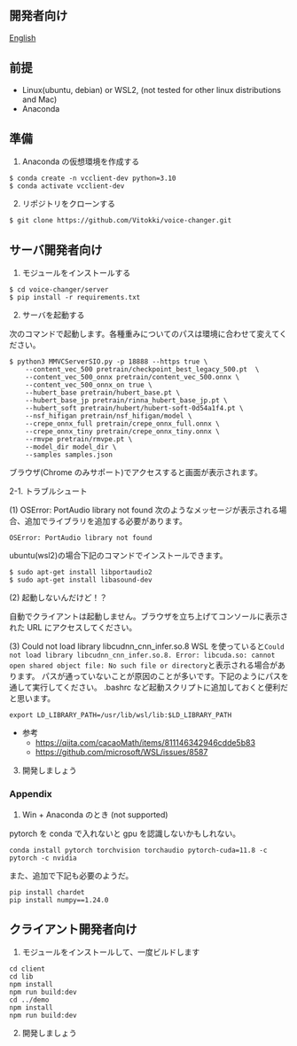 ## 開発者向け

[English](/README_dev_en.md)

## 前提

- Linux(ubuntu, debian) or WSL2, (not tested for other linux distributions and Mac)
- Anaconda

## 準備

1. Anaconda の仮想環境を作成する

```
$ conda create -n vcclient-dev python=3.10
$ conda activate vcclient-dev
```

2. リポジトリをクローンする

```
$ git clone https://github.com/Vitokki/voice-changer.git
```

## サーバ開発者向け

1. モジュールをインストールする

```
$ cd voice-changer/server
$ pip install -r requirements.txt
```

2. サーバを起動する

次のコマンドで起動します。各種重みについてのパスは環境に合わせて変えてください。

```
$ python3 MMVCServerSIO.py -p 18888 --https true \
    --content_vec_500 pretrain/checkpoint_best_legacy_500.pt  \
    --content_vec_500_onnx pretrain/content_vec_500.onnx \
    --content_vec_500_onnx_on true \
    --hubert_base pretrain/hubert_base.pt \
    --hubert_base_jp pretrain/rinna_hubert_base_jp.pt \
    --hubert_soft pretrain/hubert/hubert-soft-0d54a1f4.pt \
    --nsf_hifigan pretrain/nsf_hifigan/model \
    --crepe_onnx_full pretrain/crepe_onnx_full.onnx \
    --crepe_onnx_tiny pretrain/crepe_onnx_tiny.onnx \
    --rmvpe pretrain/rmvpe.pt \
    --model_dir model_dir \
    --samples samples.json
```

ブラウザ(Chrome のみサポート)でアクセスすると画面が表示されます。

2-1. トラブルシュート

(1) OSError: PortAudio library not found
次のようなメッセージが表示される場合、追加でライブラリを追加する必要があります。

```
OSError: PortAudio library not found
```

ubuntu(wsl2)の場合下記のコマンドでインストールできます。

```
$ sudo apt-get install libportaudio2
$ sudo apt-get install libasound-dev
```

(2) 起動しないんだけど！？

自動でクライアントは起動しません。ブラウザを立ち上げてコンソールに表示された URL にアクセスしてください。

(3) Could not load library libcudnn_cnn_infer.so.8
WSL を使っていると`Could not load library libcudnn_cnn_infer.so.8. Error: libcuda.so: cannot open shared object file: No such file or directory`と表示される場合があります。
パスが通っていないことが原因のことが多いです。下記のようにパスを通して実行してください。
.bashrc など起動スクリプトに追加しておくと便利だと思います。

```
export LD_LIBRARY_PATH=/usr/lib/wsl/lib:$LD_LIBRARY_PATH
```

- 参考
  - https://qiita.com/cacaoMath/items/811146342946cdde5b83
  - https://github.com/microsoft/WSL/issues/8587

3. 開発しましょう

### Appendix

1. Win + Anaconda のとき (not supported)

pytorch を conda で入れないと gpu を認識しないかもしれない。

```
conda install pytorch torchvision torchaudio pytorch-cuda=11.8 -c pytorch -c nvidia
```

また、追加で下記も必要のようだ。

```
pip install chardet
pip install numpy==1.24.0
```

## クライアント開発者向け

1. モジュールをインストールして、一度ビルドします

```
cd client
cd lib
npm install
npm run build:dev
cd ../demo
npm install
npm run build:dev
```

2. 開発しましょう

